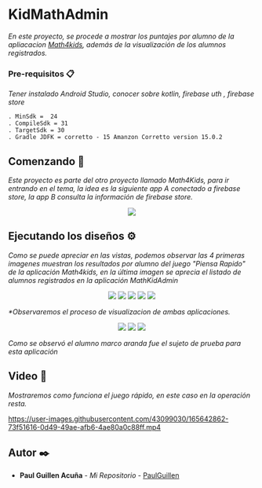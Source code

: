 # KidMathAdmin

_En este proyecto, se procede a mostrar los puntajes por alumno de la apliacacion [Math4kids](https://github.com/PaulGuillen/KidMathKotlin), además de la visualización de los alumnos registrados._


### Pre-requisitos 📋

_Tener instalado Android Studio, conocer sobre kotlin, firebase uth , firebase store_

```
. MinSdk =  24
. CompileSdk = 31
. TargetSdk = 30
. Gradle JDFK = corretto - 15 Amanzon Corretto version 15.0.2
```

## Comenzando 🚀

_Este proyecto es parte del otro proyecto llamado Math4Kids, para ir entrando en el tema, la idea es la siguiente app A conectado a firebase store, la app B consulta la información de firebase store._

<p align="center">
 <img src="https://i.postimg.cc/657WNgGJ/representacion.png"/>
</p>

## Ejecutando los diseños ⚙️

_Como se puede apreciar en las vistas, podemos observar las 4 primeras imagenes muestran los resultados por alumno del juego "Piensa Rapido" de la aplicación Math4kids, en la última imagen se aprecia el listado de alumnos registrados en la aplicación MathKidAdmin_

<p align="center">
 <img src="https://i.postimg.cc/52BjZTZ9/Screenshot-1651007035.png"/>
 <img src="https://i.postimg.cc/DZZZ4Zmm/Screenshot-1651007038.png"/>
  <img src="https://i.postimg.cc/yY9F8fwt/Screenshot-1651007040.png"/>
 <img src="https://i.postimg.cc/gJnhF4VM/Screenshot-1651007042.png"/>
 <img src="https://i.postimg.cc/qM83TNKd/Screenshot-1651007043.png"/>
</p>

_*Observaremos el proceso de visualizacion de ambas aplicaciones._

<p align="center">
  <img src="https://i.postimg.cc/rmjQwf35/Primera-vista.png"/>
  <img src="https://i.postimg.cc/W42Z1svf/segunda-vista.png"/>
  <img src="https://i.postimg.cc/hGpdJN44/tercera-vista.png"/>
</p>

_Como se observó el alumno marco aranda fue el sujeto de prueba para esta aplicación_

## Video 📄

_Mostraremos como funciona el juego rápido, en este caso en la operación resta._

https://user-images.githubusercontent.com/43099030/165642862-73f51616-0d49-49ae-afb6-4ae80a0c88ff.mp4



## Autor ✒️

* **Paul Guillen Acuña** - *Mi Repositorio* - [PaulGuillen](https://github.com/PaulGuillen?tab=repositories)
